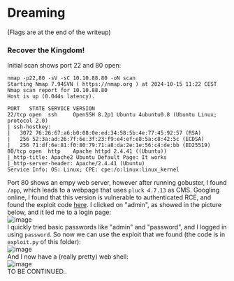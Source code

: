 # Dreaming
(Flags are at the end of the writeup)
### Recover the Kingdom!
Initial scan shows port 22 and 80 open: 

    nmap -p22,80 -sV -sC 10.10.88.80 -oN scan
    Starting Nmap 7.94SVN ( https://nmap.org ) at 2024-10-15 11:22 CEST
    Nmap scan report for 10.10.88.80
    Host is up (0.044s latency).
    
    PORT   STATE SERVICE VERSION
    22/tcp open  ssh     OpenSSH 8.2p1 Ubuntu 4ubuntu0.8 (Ubuntu Linux; protocol 2.0)
    | ssh-hostkey: 
    |   3072 76:26:67:a6:b0:08:0e:ed:34:58:5b:4e:77:45:92:57 (RSA)
    |   256 52:3a:ad:26:7f:6e:3f:23:f9:e4:ef:e8:5a:c8:42:5c (ECDSA)
    |_  256 71:df:6e:81:f0:80:79:71:a8:da:2e:1e:56:c4:de:bb (ED25519)
    80/tcp open  http    Apache httpd 2.4.41 ((Ubuntu))
    |_http-title: Apache2 Ubuntu Default Page: It works
    |_http-server-header: Apache/2.4.41 (Ubuntu)
    Service Info: OS: Linux; CPE: cpe:/o:linux:linux_kernel

Port 80 shows an empy web server, however after running gobuster, I found `/app`, which leads to a webpage that uses `pluck 4.7.13` as CMS. Googling online, I found that this version is vulnerable to authenticated RCE, and found the exploit code [here](https://github.com/0xAbbarhSF/CVE-2020-29607/blob/main/exploit.py).
I clicked on "admin", as showed in the picture below, and it led me to a login page: <br />
![image](https://github.com/user-attachments/assets/7876f7d0-ae68-4674-b691-e05dad7fd843)<br />
I quickly tried basic passwords like "admin" and "password", and I logged in using `password`. So now we can use the exploit that we found (the code is in `exploit.py` of this folder): <br />
![image](https://github.com/user-attachments/assets/699153ef-fab1-44c3-9347-0255335aa95a)<br />
And I now have a (really pretty) web shell: <br />
![image](https://github.com/user-attachments/assets/134acc85-9aba-4613-937b-286c09b4d589)<br />
TO BE CONTINUED..

